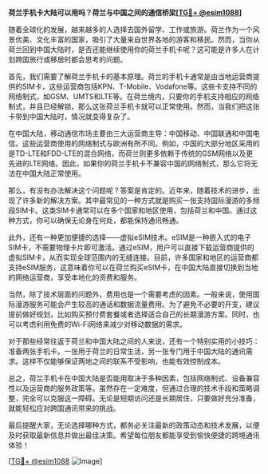 **荷兰手机卡大陆可以用吗？荷兰与中国之间的通信桥梁[[TG💪+ @esim1088](https://t.me/s/esim1088)]**

随着全球化的发展，越来越多的人选择去国外留学、工作或旅游。荷兰作为一个风景优美、文化丰富的国家，吸引了大量来自世界各地的游客和移民。然而，当你从荷兰回到中国大陆时，是否还能继续使用你的荷兰手机卡呢？这可能是许多人在计划跨国旅行或移居时都会思考的问题。

首先，我们需要了解荷兰手机卡的基本原理。荷兰的手机卡通常是由当地运营商提供的SIM卡，这些运营商包括KPN、T-Mobile、Vodafone等。这些卡支持不同的网络制式，如GSM、UMTS和LTE等。在荷兰境内，只要你的手机支持相应的网络制式，并且已经解锁，那么这张荷兰手机卡就可以正常使用。然而，当我们把这张卡带到中国大陆时，情况就变得复杂了。

在中国大陆，移动通信市场主要由三大运营商主导：中国移动、中国联通和中国电信。这些运营商使用的网络制式与欧洲有所不同。例如，中国的大部分地区采用的是TD-LTE和FDD-LTE的混合网络，而荷兰则更多依赖于传统的GSM网络以及更先进的LTE网络。因此，如果你的荷兰手机卡不兼容中国的网络制式，那么它将无法在中国大陆正常使用。

那么，有没有办法解决这个问题呢？答案是肯定的。近年来，随着技术的进步，出现了许多新的解决方案。其中最常见的一种方式就是购买一张支持国际漫游的多频段SIM卡。这类SIM卡通常可以在多个国家和地区使用，包括荷兰和中国。通过这种方式，你可以确保无论身在何处，都能保持通讯畅通。

此外，还有一种更加便捷的选择——虚拟eSIM技术。eSIM是一种嵌入式的电子SIM卡，不需要物理卡片即可激活。通过eSIM，用户可以直接下载运营商提供的虚拟SIM卡，从而实现全球范围内的无缝连接。目前，许多国家和地区的运营商都支持eSIM服务，这意味着你可以在荷兰购买eSIM卡，在中国大陆直接切换到当地的网络运营商，享受本地化的资费和服务。

当然，除了技术层面的问题外，费用也是一个需要考虑的因素。一般来说，使用国际漫游服务可能会产生较高的通话和数据流量费用。为了避免不必要的开支，建议提前做好规划，比如购买预付费套餐或者选择适合自己的长期漫游方案。同时，也可以考虑利用免费的Wi-Fi网络来减少对移动数据的需求。

对于那些经常往返于荷兰和中国大陆之间的人来说，还有一个特别实用的小技巧：准备两张手机卡。一张用于荷兰的日常生活，另一张专门用于中国大陆的通讯需求。这样不仅能够保证两地之间的联系不受影响，也能有效控制成本。

总之，荷兰手机卡在中国大陆是否能用取决于多种因素，包括网络制式、设备兼容性以及运营商的服务政策等。虽然存在一定难度，但通过合理的技术手段和策略调整，完全可以克服这一障碍。无论是短期访问还是长期居住，只要做好充分准备，就能轻松应对跨国通讯带来的挑战。

最后提醒大家，无论选择哪种方式，都务必关注最新的政策动态和技术发展，以便及时获取最新信息并做出最佳决策。希望每位朋友都能享受到愉快便捷的跨境通讯体验！

[[TG💪+ @esim1088](https://t.me/s/esim1088) ![Image](https://i.postimg.cc/4NQfJmqS/Snipaste-2025-05-13-00-14-12.png)]